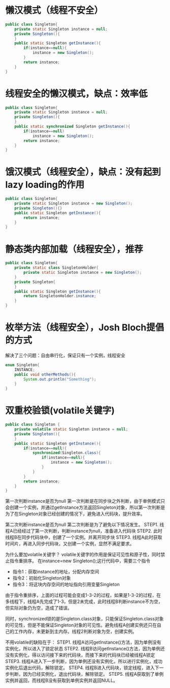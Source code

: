 # 懒汉模式（线程不安全）
```java
public class Singleton{
	private static Singleton instance = null;
	private Singleton(){
	}
	public static Singleton getInstance(){
		if(instance==null){
			instance = new Singleton();
		}
		return instance;
	}	
}
```

# 线程安全的懒汉模式，缺点：效率低

```java
public class Singleton{
	private static Singleton instance = null;
	private Singleton(){
	}
	public static synchronized Singleton getInstance(){
		if(instance==null)
			instance = new Singleton();
		return instance;
	}
}
```

# 饿汉模式（线程安全），缺点：没有起到lazy loading的作用
```java
public class Singleton{
	private static Singleton instance = new Singleton();
	private Singleton(){}
	public static Singleton getInstance(){
		return instance;
	}
}
```

# 静态类内部加载（线程安全），推荐
```java
public class Singleton{
	private static class SingletonHolder{
		private static Singleton instance = new Singleton();
	}
	private Singleton{
	}
	public static Singleton getInstance(){
		return SingletonHolder.instance;
	}
}
```

# 枚举方法（线程安全），Josh Bloch提倡的方式
解决了三个问题：自由串行化，保证只有一个实例，线程安全
```java
enum Singleton{
	INSTANCE;
	public void otherMethods(){
		System.out.println("Something");
	}
}
```

# 双重校验锁(volatile关键字)
```java
public class Singleton {
	private volatile static Singleton instance = null;
	private Singleton(){
	}
	public static Singleton getInstance(){
		if(instance==null){
			synchronized(Singleton.class){
				if(instance==null){
					instance = new Singleton();
				}
			}
		}
		return instance;
	}
}
```
第一次判断instance是否为null
第一次判断是在同步块之外判断，由于单例模式只会创建一个实例，并通过getInstance方法返回Singleton对象，所以第一次判断是为了在Singleton对象已经创建的情况下，避免进入代码块，提升效率。

第二次判断instance是否为null
第二次判断是为了避免以下情况发生。
STEP1. 线程A已经经过了第一次判断，判断instance为null，准备进入代码块
STEP2. 此时线程B在同步代码块中，创建了一个实例。并离开同步块
STEP3. 线程A此时获取时间片，再进入同步代码块，又创建一个实例，显然不满足要求。

为什么要加volatile关键字？
volatile关键字的作用是保证可见性和原子性，同时禁止指令重排序。
在instance=new Singleton();这行代码中，需要三个指令
- 指令1：获取instance的地址，分配内存空间
- 指令2：初始化Singleton对象
- 指令3：将这块内存空间的地址指向引用变量Singleton

由于指令重排序，上面的过程可能会变成1-3-2的过程，如果是1-3-2的过程，在多线程下，线程A先完成了1-3，但是2未完成，此时线程B判断instance不为空，但实际对象仍为空，造成了错误。

同时，synchronized锁的是Singleton.class对象，只能保证Singleton.class对象的可见性，但是不能保证Singleton对象的可见性。避免线程A创建实例还只在自己的工作内存，未更新到主内存。线程2判断对象为空，创建实例。

不用volatile的缺陷在于：
STEP1. 线程A访问getInstance()方法，因为单例没有实例化，所以进入了锁定状态
STEP2. 线程B访问getInstance()方法，因为单例还没有实例化，得以访问接下来的代码块，而接下来的代码块已经被线程A锁定
STEP3. 线程A进入下一步判断，因为单例还没有实例化，所以进行实例化，成功实例化后退出代码，解除锁定。
STEP4. 线程B进入代码块，锁定线程，进入下一步判断，因为已经实例化，退出代码块，解除锁定。
STEP5. 线程A获取到了单例实例并返回，而线程B没有获取到单例实例并返回NULL。

